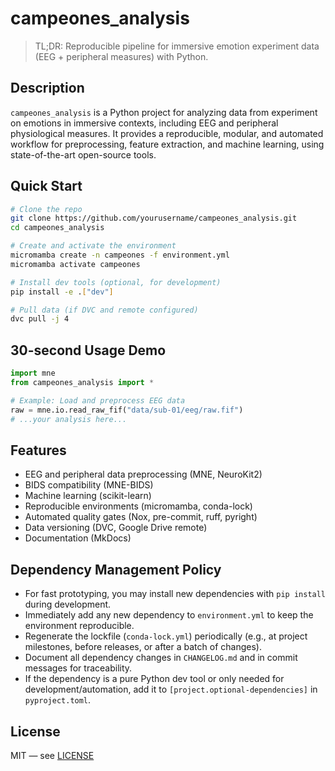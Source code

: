 # campeones_analysis

> TL;DR: Reproducible pipeline for immersive emotion experiment data (EEG + peripheral measures) with  Python.

## Description

`campeones_analysis` is a Python project for analyzing data from experiment on emotions in immersive contexts, including EEG and peripheral physiological measures. It provides a reproducible, modular, and automated workflow for preprocessing, feature extraction, and machine learning, using state-of-the-art open-source tools.

## Quick Start

```bash
# Clone the repo
git clone https://github.com/yourusername/campeones_analysis.git
cd campeones_analysis

# Create and activate the environment
micromamba create -n campeones -f environment.yml
micromamba activate campeones

# Install dev tools (optional, for development)
pip install -e .["dev"]

# Pull data (if DVC and remote configured)
dvc pull -j 4
```

## 30-second Usage Demo

```python
import mne
from campeones_analysis import *

# Example: Load and preprocess EEG data
raw = mne.io.read_raw_fif("data/sub-01/eeg/raw.fif")
# ...your analysis here...
```

## Features

- EEG and peripheral data preprocessing (MNE, NeuroKit2)
- BIDS compatibility (MNE-BIDS)
- Machine learning (scikit-learn)
- Reproducible environments (micromamba, conda-lock)
- Automated quality gates (Nox, pre-commit, ruff, pyright)
- Data versioning (DVC, Google Drive remote)
- Documentation (MkDocs)

## Dependency Management Policy

- For fast prototyping, you may install new dependencies with `pip install` during development.
- Immediately add any new dependency to `environment.yml` to keep the environment reproducible.
- Regenerate the lockfile (`conda-lock.yml`) periodically (e.g., at project milestones, before releases, or after a batch of changes).
- Document all dependency changes in `CHANGELOG.md` and in commit messages for traceability.
- If the dependency is a pure Python dev tool or only needed for development/automation, add it to `[project.optional-dependencies]` in `pyproject.toml`.

## License

MIT — see [LICENSE](LICENSE)
